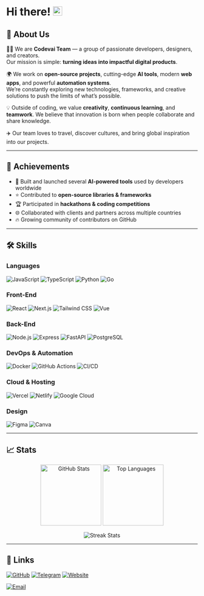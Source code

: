 # Hi there! <img src="https://media.giphy.com/media/hvRJCLFzcasrR4ia7z/giphy.gif" width="24px" height="24px">

## 🚀 About Us

👨‍💻 We are **Codevai Team** — a group of passionate developers, designers, and creators.  
Our mission is simple: **turning ideas into impactful digital products**.  

🌍 We work on **open-source projects**, cutting-edge **AI tools**, modern **web apps**, and powerful **automation systems**.  
We’re constantly exploring new technologies, frameworks, and creative solutions to push the limits of what’s possible.

💡 Outside of coding, we value **creativity**, **continuous learning**, and **teamwork**. We believe that innovation is born when people collaborate and share knowledge.

✈️ Our team loves to travel, discover cultures, and bring global inspiration into our projects.

---

## 🏅 Achievements

- 🚀 Built and launched several **AI-powered tools** used by developers worldwide  
- ⭐ Contributed to **open-source libraries & frameworks**  
- 🏆 Participated in **hackathons & coding competitions**  
- 🌐 Collaborated with clients and partners across multiple countries  
- 🔥 Growing community of contributors on GitHub  

---

## 🛠️ Skills

### Languages
![JavaScript](https://img.shields.io/badge/JavaScript-323330?style=for-the-badge&logo=javascript&logoColor=F7DF1E)
![TypeScript](https://img.shields.io/badge/TypeScript-3178C6?style=for-the-badge&logo=typescript&logoColor=white)
![Python](https://img.shields.io/badge/Python-3776AB?style=for-the-badge&logo=python&logoColor=white)
![Go](https://img.shields.io/badge/Go-00ADD8?style=for-the-badge&logo=go&logoColor=white)

### Front-End
![React](https://img.shields.io/badge/React-20232A?style=for-the-badge&logo=react&logoColor=61DAFB)
![Next.js](https://img.shields.io/badge/Next-000000?style=for-the-badge&logo=nextdotjs&logoColor=FFFFFF)
![Tailwind CSS](https://img.shields.io/badge/Tailwind_CSS-06B6D4?style=for-the-badge&logo=tailwind-css&logoColor=white)
![Vue](https://img.shields.io/badge/Vue-35495E?style=for-the-badge&logo=vuedotjs&logoColor=4FC08D)

### Back-End
![Node.js](https://img.shields.io/badge/Node-5FA04E?style=for-the-badge&logo=node.js&logoColor=FFFFFF)
![Express](https://img.shields.io/badge/Express-000000?style=for-the-badge&logo=express&logoColor=FFFFFF)
![FastAPI](https://img.shields.io/badge/FastAPI-009688?style=for-the-badge&logo=fastapi&logoColor=FFFFFF)
![PostgreSQL](https://img.shields.io/badge/PostgreSQL-336791?style=for-the-badge&logo=postgresql&logoColor=FFFFFF)

### DevOps & Automation
![Docker](https://img.shields.io/badge/Docker-2496ED?style=for-the-badge&logo=docker&logoColor=white)
![GitHub Actions](https://img.shields.io/badge/GitHub_Actions-181717?style=for-the-badge&logo=github&logoColor=FFFFFF)
![CI/CD](https://img.shields.io/badge/CI/CD-000000?style=for-the-badge&logo=jenkins&logoColor=white)

### Cloud & Hosting
![Vercel](https://img.shields.io/badge/Vercel-000000?style=for-the-badge&logo=Vercel&logoColor=white)
![Netlify](https://img.shields.io/badge/Netlify-00C7B7?style=for-the-badge&logo=netlify&logoColor=white)
![Google Cloud](https://img.shields.io/badge/Google_Cloud-4285F4?style=for-the-badge&logo=google-cloud&logoColor=FFFFFF)

### Design
![Figma](https://img.shields.io/badge/Figma-000000?style=for-the-badge&logo=figma&logoColor=white)
![Canva](https://img.shields.io/badge/Canva-00C4CC?style=for-the-badge&logo=canva&logoColor=white)

---

## 📈 Stats

<p align="center">
  <img src="https://github-readme-stats.vercel.app/api?username=codevai-team&show_icons=true&theme=tokyonight" alt="GitHub Stats" height="160"/>
  <img src="https://github-readme-stats.vercel.app/api/top-langs/?username=codevai-team&layout=compact&theme=tokyonight" alt="Top Languages" height="160"/>
</p>
<p align="center">
  <img src="https://github-readme-streak-stats.herokuapp.com/?user=codevai-team&theme=tokyonight" alt="Streak Stats"/>
</p>

---

## 🔗 Links

[![GitHub](https://img.shields.io/badge/GitHub-000000?style=for-the-badge&logo=GitHub&logoColor=white)](https://github.com/codevai-team)
[![Telegram](https://img.shields.io/badge/Telegram-2CA5E0?style=for-the-badge&logo=telegram&logoColor=white)](https://t.me/@codevai_team)
[![Website](https://img.shields.io/badge/Website-5340ff?style=for-the-badge&logo=Google-chrome&logoColor=white)](https://your-website.com)

[![Email](https://img.shields.io/badge/Email-D14836?style=for-the-badge&logo=Gmail&logoColor=white)](mailto:team-codevai@gmail.com)

